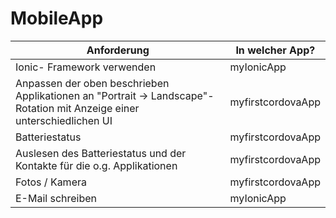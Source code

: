 # MobileApp

Anforderung  | In welcher App?
------------- | -------------
Ionic- Framework verwenden | myIonicApp
Anpassen der oben beschrieben Applikationen an "Portrait → Landscape"-Rotation mit Anzeige einer unterschiedlichen UI | myfirstcordovaApp
Batteriestatus  | myfirstcordovaApp
Auslesen des Batteriestatus und der Kontakte für die o.g. Applikationen   | myfirstcordovaApp
Fotos / Kamera  | myfirstcordovaApp
E-Mail schreiben  | myIonicApp

  

